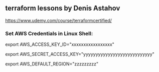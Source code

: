 ## terraform lessons by Denis Astahov 
https://www.udemy.com/course/terraformcertified/
### Set AWS Credentials in Linux Shell:

export AWS_ACCESS_KEY_ID="xxxxxxxxxxxxxxxxx"

export AWS_SECRET_ACCESS_KEY="yyyyyyyyyyyyyyyyyyyyyyyyyyyy"

export AWS_DEFAULT_REGION="zzzzzzzzz"
